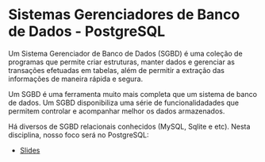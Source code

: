 # Sistemas Gerenciadores de Banco de Dados - PostgreSQL 

<!--## O que é um sistema gerenciador de banco de dados (SGBD)?-->

Um Sistema Gerenciador de Banco de Dados (SGBD) é uma coleção de programas que permite criar estruturas, manter dados e gerenciar as transações efetuadas em tabelas, além de permitir a extração das informações de maneira rápida e segura.

Um SGBD é uma ferramenta muito mais completa que um sistema de banco de dados. Um SGBD disponibiliza uma série de funcionalidadades que permitem controlar e acompanhar melhor os dados armazenados.

Há diversos de SGBD relacionais conhecidos (MySQL, Sqlite e etc). Nesta disciplina, nosso foco será no PostgreSQL:


* [Slides](https://github.com/IgorAvilaPereira/bd2022_1sem/raw/main/psql.pdf)

